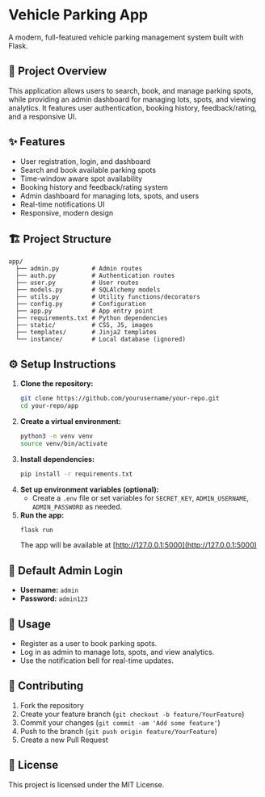 # Vehicle Parking App

A modern, full-featured vehicle parking management system built with Flask.

## 🚗 Project Overview
This application allows users to search, book, and manage parking spots, while providing an admin dashboard for managing lots, spots, and viewing analytics. It features user authentication, booking history, feedback/rating, and a responsive UI.

## ✨ Features
- User registration, login, and dashboard
- Search and book available parking spots
- Time-window aware spot availability
- Booking history and feedback/rating system
- Admin dashboard for managing lots, spots, and users
- Real-time notifications UI
- Responsive, modern design

## 🏗️ Project Structure
```
app/
  ├── admin.py         # Admin routes
  ├── auth.py          # Authentication routes
  ├── user.py          # User routes
  ├── models.py        # SQLAlchemy models
  ├── utils.py         # Utility functions/decorators
  ├── config.py        # Configuration
  ├── app.py           # App entry point
  ├── requirements.txt # Python dependencies
  ├── static/          # CSS, JS, images
  ├── templates/       # Jinja2 templates
  └── instance/        # Local database (ignored)
```

## ⚙️ Setup Instructions
1. **Clone the repository:**
   ```bash
   git clone https://github.com/yourusername/your-repo.git
   cd your-repo/app
   ```
2. **Create a virtual environment:**
   ```bash
   python3 -m venv venv
   source venv/bin/activate
   ```
3. **Install dependencies:**
   ```bash
   pip install -r requirements.txt
   ```
4. **Set up environment variables (optional):**
   - Create a `.env` file or set variables for `SECRET_KEY`, `ADMIN_USERNAME`, `ADMIN_PASSWORD` as needed.
5. **Run the app:**
   ```bash
   flask run
   ```
   The app will be available at [http://127.0.0.1:5000](http://127.0.0.1:5000)

## 👤 Default Admin Login
- **Username:** `admin`
- **Password:** `admin123`

## 📝 Usage
- Register as a user to book parking spots.
- Log in as admin to manage lots, spots, and view analytics.
- Use the notification bell for real-time updates.

## 🤝 Contributing
1. Fork the repository
2. Create your feature branch (`git checkout -b feature/YourFeature`)
3. Commit your changes (`git commit -am 'Add some feature'`)
4. Push to the branch (`git push origin feature/YourFeature`)
5. Create a new Pull Request

## 📄 License
This project is licensed under the MIT License.
